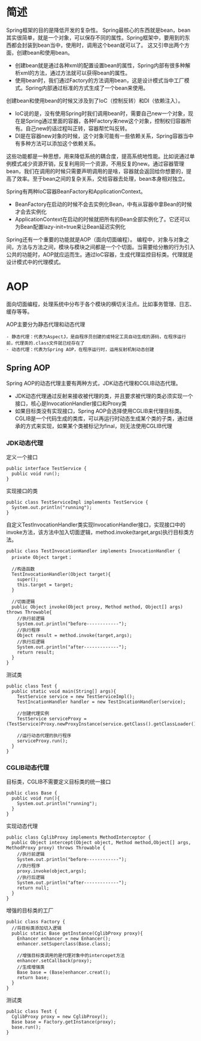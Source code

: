 # 简述

Spring框架的目的是降低开发的复杂性。
Spring最核心的东西就是bean，bean其实很简单，就是一个对象，可以保存不同的属性。Spring框架中，要用到的东西都会封装到bean当中，使用时，调用这个bean就可以了。
这又引申出两个方面，创建bean和使用bean。

  - 创建bean就是通过各种xml的配置设置bean的属性，Spring内部有很多种解析xml的方法，通过方法就可以获得bean的属性。
  - 使用bean时，我们通过Factory的方法调用bean，这是设计模式当中工厂模式。Spring内部通过标准的方式生成了一个bean来使用。

创建bean和使用bean的时候又涉及到了IoC（控制反转）和DI（依赖注入）。

  - IoC说的是，没有使用Spring时我们调用bean时，需要自己new一个对象，现在是Spring通过里面的容器，各种Factory来new这个对象，控制权归容器所有。自己new的话过程叫正转，容器帮忙叫反转。
  - DI是在容器new对象的时候，这个对象可能有一些依赖关系，Spring容器当中有多种方法可以添加这个依赖关系。
  
这些功能都是一种思想，用来降低系统的耦合度，提高系统地性能。比如说通过单例模式减少资源开销，反复利用同一个资源，不用反复的new。通过容器管理bean，我们在调用的时候只需要声明调用的是啥，容器就会返回给你想要的，提高了效率。至于bean之间的复杂关系，交给容器去处理，bean本身相对独立。

Spring有两种IoC容器BeanFactory和ApplicationContext。

  - BeanFactory在启动的时候不会去实例化Bean，中有从容器中拿Bean的时候才会去实例化
  - ApplicationContext在启动的时候就把所有的Bean全部实例化了。它还可以为Bean配置lazy-init=true来让Bean延迟实例化

Spring还有一个重要的功能就是AOP（面向切面编程）。
编程中，对象与对象之间，方法与方法之间，模块与模块之间都是一个个切面。当需要给分散的行为引入公共的功能时，AOP就应运而生。通过IoC容器，生成代理监控目标类。代理就是设计模式中的代理模式。

# AOP 

  面向切面编程，处理系统中分布于各个模块的横切关注点。比如事务管理、日志、缓存等等。
  
  AOP主要分为静态代理和动态代理
  
    - 静态代理：代表为AspectJ，是由程序员创建的或特定工具自动生成的源码，在程序运行前，代理类的.class文件就已经存在了
    - 动态代理：代表为Spring AOP，在程序运行时，运用反射机制动态创建
    
  ## Spring AOP
     
  Spring AOP的动态代理主要有两种方式，JDK动态代理和CGLIB动态代理。
  
  - JDK动态代理通过反射来接收被代理的类，并且要求被代理的类必须实现一个接口，核心是InvocationHandler接口和Proxy类
  - 如果目标类没有实现接口，Spring AOP会选择使用CGLIB来代理目标类。CGLIB是一个代码生成的类库，可以再运行时动态生成某个类的子类，通过继承的方式来实现，如果某个类被标记为final，则无法使用CGLIB代理
  
  ### JDK动态代理
  
  定义一个接口
  
  ~~~
  public interface TestService {
    public void run();
  }
  ~~~
  
  实现接口的类
  
  ~~~
  public class TestServiceImpl implements TestService {
    System.out.println("running");
  }
  ~~~
  
  自定义TestInvocationHandler类实现InvocationHandler接口，实现接口中的invoke方法，该方法中加入切面逻辑，method.invoke(target,args)执行目标类方法。
  
  ~~~
  public class TestInvocationHandler implements InvocationHandler {
    private Object target；
    
    //构造函数
    TestInvocationHandler(Object target){
      super();
      this.target = target;
    }
    
    //切面逻辑
    public Object invoke(Object proxy, Method method, Object[] args) throws Throwable{
      //执行前逻辑
      System.out.println("before------------");
      //执行程序
      Object result = method.invoke(target,args);
      //执行后逻辑
      System.out.println("after-------------");
      return result;
    }
  }
  ~~~
  
  测试类

  ~~~
  public class Test {
    public static void main(String[] args){
      TestService service = new TestServiceImpl();
      TestIncationHandler handler = new TestIncationHandler(service);
      
      //创建代理实例
      TestService serviceProxy = (TestService)Proxy.newProxyInstance(service.getClass().getClassLoader(),service.getClass().getInterfaces(),handler);
      
      //运行动态代理的执行程序
      serviceProxy.run();
    }
  }
  ~~~
  
  ### CGLIB动态代理
  
  目标类，CGLIB不需要定义目标类的统一接口
  
  ~~~
  public class Base {
    public void run(){
      System.out.println("running");
    }
  }
  ~~~
  
  实现动态代理
  
  ~~~
  public class CglibProxy implements MethodInterceptor {
    public Object intercept(Object object, Method method,Object[] args, MethodProxy proxy) throws Throwable {
      //执行前逻辑
      System.out.println("before------------");
      //执行程序
      proxy.invoke(object,args);
      //执行后逻辑
      System.out.println("after-------------");
      return null;
    }
  }
  ~~~
  
  增强的目标类的工厂
  
  ~~~
  public class Factory {
    //将目标类添加切入逻辑
    public static Base getInstance(CglibProxy proxy){
      Enhancer enhancer = new Enhancer();
      enhancer.setSuperclass(Base.class);
      
      //增强目标类调用的是代理对象中的intercepet方法
      enhancer.setCallback(proxy);
      //生成增强类
      Base base = (Base)enhancer.creat();
      return base;
    }
  }
  ~~~
  
  测试类
  
  ~~~
  public class Test {
    CglibProxy proxy = new CglibProxy();
    Base base = Factory.getInstance(proxy);
    base.run();
  }
  ~~~
  
